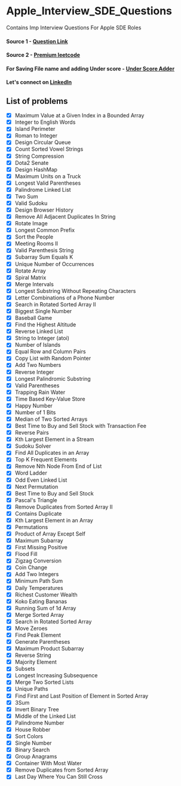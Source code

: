 # Apple_Interview_SDE_Questions
 Contains Imp Interview Questions For Apple SDE Roles

#### Source 1 - [Question Link](https://seanprashad.com/leetcode-patterns/)
#### Source 2 - [Premium leetcode](https://leetcode.com/problemset/all/)

#### For Saving File name and adding Under score  - [Under Score Adder](https://github.com/aayushkumar20/Apple_Interview_SDE_Questions/blob/main/UnderScoreAdder.java)

#### Let's connect on [LinkedIn](www.linkedin.com/in/aayush-kumar-20)

## List of problems
- [x] Maximum Value at a Given Index in a Bounded Array
- [x] Integer to English Words
- [x] Island Perimeter
- [x] Roman to Integer
- [x] Design Circular Queue
- [x] Count Sorted Vowel Strings
- [x] String Compression
- [x] Dota2 Senate
- [x] Design HashMap
- [x] Maximum Units on a Truck
- [x] Longest Valid Parentheses
- [x] Palindrome Linked List
- [x] Two Sum
- [x] Valid Sudoku
- [x] Design Browser History
- [x] Remove All Adjacent Duplicates In String
- [x] Rotate Image
- [x] Longest Common Prefix
- [x] Sort the People
- [x] Meeting Rooms II
- [x] Valid Parenthesis String
- [x] Subarray Sum Equals K
- [x] Unique Number of Occurrences
- [x] Rotate Array
- [x] Spiral Matrix
- [x] Merge Intervals
- [x] Longest Substring Without Repeating Characters
- [x] Letter Combinations of a Phone Number
- [x] Search in Rotated Sorted Array II
- [x] Biggest Single Number
- [x] Baseball Game
- [x] Find the Highest Altitude
- [x] Reverse Linked List
- [x] String to Integer (atoi)
- [x] Number of Islands
- [x] Equal Row and Column Pairs
- [x] Copy List with Random Pointer
- [x] Add Two Numbers
- [x] Reverse Integer
- [x] Longest Palindromic Substring
- [x] Valid Parentheses
- [x] Trapping Rain Water
- [x] Time Based Key-Value Store
- [x] Happy Number
- [x] Number of 1 Bits
- [x] Median of Two Sorted Arrays
- [x] Best Time to Buy and Sell Stock with Transaction Fee
- [x] Reverse Pairs
- [x] Kth Largest Element in a Stream
- [x] Sudoku Solver
- [x] Find All Duplicates in an Array
- [x] Top K Frequent Elements
- [x] Remove Nth Node From End of List
- [x] Word Ladder
- [x] Odd Even Linked List
- [x] Next Permutation
- [x] Best Time to Buy and Sell Stock
- [x] Pascal's Triangle
- [x] Remove Duplicates from Sorted Array II
- [x] Contains Duplicate
- [x] Kth Largest Element in an Array
- [x] Permutations
- [x] Product of Array Except Self
- [x] Maximum Subarray
- [x] First Missing Positive
- [x] Flood Fill
- [x] Zigzag Conversion
- [x] Coin Change
- [x] Add Two Integers
- [x] Minimum Path Sum
- [x] Daily Temperatures
- [x] Richest Customer Wealth
- [x] Koko Eating Bananas
- [x] Running Sum of 1d Array
- [x] Merge Sorted Array
- [x] Search in Rotated Sorted Array
- [x] Move Zeroes
- [x] Find Peak Element
- [x] Generate Parentheses
- [x] Maximum Product Subarray
- [x] Reverse String
- [x] Majority Element
- [x] Subsets
- [x] Longest Increasing Subsequence
- [x] Merge Two Sorted Lists
- [x] Unique Paths
- [x] Find First and Last Position of Element in Sorted Array
- [x] 3Sum
- [x] Invert Binary Tree
- [x] Middle of the Linked List
- [x] Palindrome Number
- [x] House Robber
- [x] Sort Colors
- [x] Single Number
- [x] Binary Search
- [x] Group Anagrams
- [x] Container With Most Water
- [x] Remove Duplicates from Sorted Array
- [x] Last Day Where You Can Still Cross